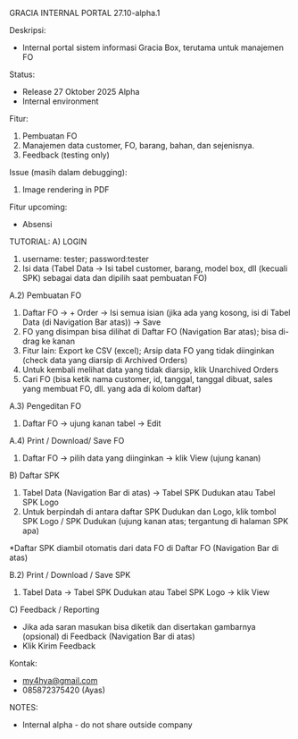 GRACIA INTERNAL PORTAL 27.10-alpha.1

Deskripsi:

- Internal portal sistem informasi Gracia Box, terutama untuk manajemen FO

Status:

- Release 27 Oktober 2025 Alpha
- Internal environment

Fitur:

1. Pembuatan FO
2. Manajemen data customer, FO, barang, bahan, dan sejenisnya.
3. Feedback (testing only)

Issue (masih dalam debugging):

1. Image rendering in PDF

Fitur upcoming:

- Absensi

TUTORIAL:
A) LOGIN

1. username: tester; password:tester
2. Isi data (Tabel Data -> Isi tabel customer, barang, model box, dll (kecuali SPK) sebagai data dan dipilih saat pembuatan FO)

A.2) Pembuatan FO

1. Daftar FO -> + Order -> Isi semua isian (jika ada yang kosong, isi di Tabel Data (di Navigation Bar atas)) -> Save
2. FO yang disimpan bisa dilihat di Daftar FO (Navigation Bar atas); bisa di-drag ke kanan
3. Fitur lain: Export ke CSV (excel); Arsip data FO yang tidak diinginkan (check data yang diarsip di Archived Orders)
4. Untuk kembali melihat data yang tidak diarsip, klik Unarchived Orders
5. Cari FO (bisa ketik nama customer, id, tanggal, tanggal dibuat, sales yang membuat FO, dll. yang ada di kolom daftar)

A.3) Pengeditan FO

1. Daftar FO -> ujung kanan tabel -> Edit

A.4) Print / Download/ Save FO

1. Daftar FO -> pilih data yang diinginkan -> klik View (ujung kanan)

B) Daftar SPK

1. Tabel Data (Navigation Bar di atas) -> Tabel SPK Dudukan atau Tabel SPK Logo
2. Untuk berpindah di antara daftar SPK Dudukan dan Logo, klik tombol SPK Logo / SPK Dudukan (ujung kanan atas; tergantung di halaman SPK apa)

\*Daftar SPK diambil otomatis dari data FO di Daftar FO (Navigation Bar di atas)

B.2) Print / Download / Save SPK

1. Tabel Data -> Tabel SPK Dudukan atau Tabel SPK Logo -> klik View

C) Feedback / Reporting

- Jika ada saran masukan bisa diketik dan disertakan gambarnya (opsional) di Feedback (Navigation Bar di atas)
- Klik Kirim Feedback

Kontak:

- my4hya@gmail.com
- 085872375420 (Ayas)

NOTES:

- Internal alpha - do not share outside company
